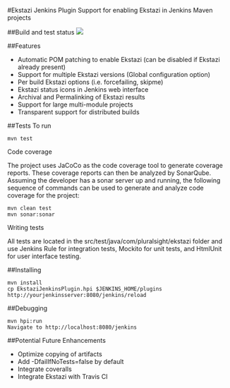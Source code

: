 #Ekstazi Jenkins Plugin
Support for enabling Ekstazi in Jenkins Maven projects

##Build and test status
<a href='https://travis-ci.org/peterlvilim/EkstaziJenkinsPlugin'><img src='https://secure.travis-ci.org/peterlvilim/EkstaziJenkinsPlugin.png?branch=master'></a>

##Features
- Automatic POM patching to enable Ekstazi (can be disabled if Ekstazi already present)
- Support for multiple Ekstazi versions (Global configuration option)
- Per build Ekstazi options (i.e. forcefailing, skipme)
- Ekstazi status icons in Jenkins web interface
- Archival and Permalinking of Ekstazi results
- Support for large multi-module projects
- Transparent support for distributed builds

##Tests
To run
```
mvn test
```
Code coverage

The project uses JaCoCo as the code coverage tool to generate coverage reports. These coverage reports can then be analyzed by SonarQube. Assuming the developer has a sonar server up and running, the following sequence of commands can be used to generate and analyze code coverage for the project:
```
mvn clean test
mvn sonar:sonar
```
Writing tests

All tests are located in the src/test/java/com/pluralsight/ekstazi folder and use Jenkins Rule for integration tests, Mockito for unit tests, and HtmlUnit for user interface testing.

##Installing
```
mvn install
cp EkstaziJenkinsPlugin.hpi $JENKINS_HOME/plugins
http://yourjenkinsserver:8080/jenkins/reload
```

##Debugging
```
mvn hpi:run
Navigate to http://localhost:8080/jenkins
```

##Potential Future Enhancements
- Optimize copying of artifacts
- Add -DfailIfNoTests=false by default
- Integrate coveralls
- Integrate Ekstazi with Travis CI

